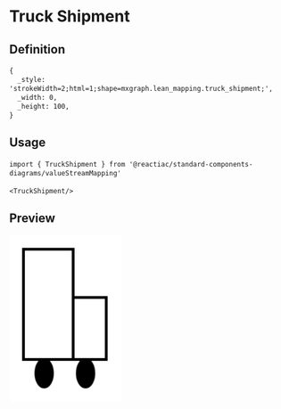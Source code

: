 # Truck Shipment

## Definition

```
{
  _style: 'strokeWidth=2;html=1;shape=mxgraph.lean_mapping.truck_shipment;',
  _width: 0,
  _height: 100,
}
```

## Usage

```
import { TruckShipment } from '@reactiac/standard-components-diagrams/valueStreamMapping'

<TruckShipment/>
```

## Preview

<img src="./truck-shipment.png" width="200"/>
